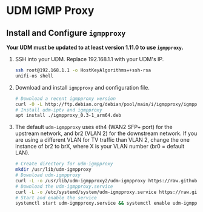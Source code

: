 # UDM IGMP Proxy

## Install and Configure `igmpproxy`

**Your UDM must be updated to at least version 1.11.0 to use `igmpproxy`.**

1. SSH into your UDM. Replace 192.168.1.1 with your UDM's IP.

   ```sh
   ssh root@192.168.1.1 -o HostKeyAlgorithms=+ssh-rsa
   unifi-os shell
   ```

2. Download and install `igmpproxy` and configuration file.

   ```sh
   # Download a recent igmpproxy version
   curl -O -L http://ftp.debian.org/debian/pool/main/i/igmpproxy/igmpproxy_0.3-1_arm64.deb
   # Install udm-iptv and igmpproxy
   apt install ./igmpproxy_0.3-1_arm64.deb
   ```

3. The default `udm-igmpproxy` uses eth4 (WAN2 SFP+ port) for the upstream network, and br2 (VLAN 2) for the downstream network. If you are using a different VLAN for TV traffic than VLAN 2, change the one instance of br2 to brX, where X is your VLAN number (br0 = default LAN).

   ```sh
   # Create directory for udm-igmpproxy
   mkdir /usr/lib/udm-igmpproxy
   # Download udm-igmpproxy
   curl -L -o /usr/lib/udm-igmpproxy2/udm-igmpproxy https://raw.githubusercontent.com/Poremski/udm-igmpproxy/HEAD/src/udm-igmpproxy
   # Download the udm-igmpproxy.service
   curl -L -o /etc/systemd/system/udm-igmpproxy.service https://raw.githubusercontent.com/Poremski/udm-igmpproxy/HEAD/src/udm-igmpproxy.service
   # Start and enable the service
   systemctl start udm-igmpproxy.service && systemctl enable udm-igmpproxy.service
   ```
